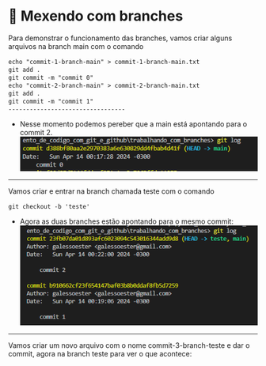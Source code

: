 # 🌴 Mexendo com branches

Para demonstrar o funcionamento das branches, vamos criar alguns arquivos na branch main com o comando
```
echo "commit-1-branch-main" > commit-1-branch-main.txt
git add .
git commit -m "commit 0"
echo "commit-2-branch-main" > commit-2-branch-main.txt
git add .
git commit -m "commit 1"
---------------------------------
```
* Nesse momento podemos pereber que a main está apontando para o commit 2.
![imagem branch main apontando para commit 2](image.png)
-------------------------------

Vamos criar e entrar na branch chamada teste com o comando
```
git checkout -b 'teste'
```

- Agora as duas branches estão apontando para o mesmo commit:
![imagem branch main e teste apontando para commit 2](image-1.png)
----------------
Vamos criar um novo arquivo com o nome commit-3-branch-teste e dar o commit, agora na branch teste para ver o que acontece: